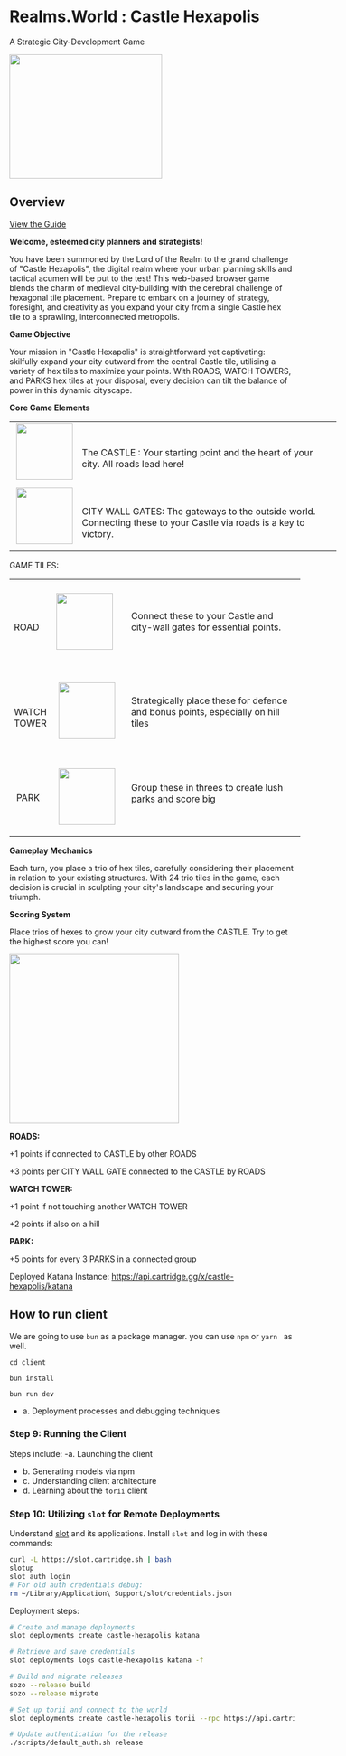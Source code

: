 
# Realms.World : Castle Hexapolis
A Strategic City-Development Game

<img src="https://github.com/satyambnsal/castle-hexapolis/assets/106560290/f6d2e0c0-424a-4e00-a39b-e9790bca71cf" width = "270" height = "220">

## Overview
[View the Guide](/client/public/castle_hexapolis.pdf)


**Welcome, esteemed city planners and strategists!**

You have been summoned by the Lord of the Realm to the grand challenge of "Castle Hexapolis", the digital realm where your urban planning skills and tactical acumen will be put to the test! This web-based browser game blends the charm of medieval city-building with the cerebral challenge of hexagonal tile placement. Prepare to embark on a journey of strategy, foresight, and creativity as you expand your city from a single Castle hex tile to a sprawling, interconnected metropolis.

**Game Objective**

Your mission in "Castle Hexapolis" is straightforward yet captivating: skilfully expand your city outward from the central Castle tile, utilising a variety of hex tiles to maximize your points. With ROADS, WATCH TOWERS, and PARKS hex tiles at your disposal, every decision can tilt the balance of power in this dynamic cityscape.

**Core Game Elements**


<table style="width: 579px;" >
<tbody>
<tr style="height: 65px;">
<td style="width: 88.3393px; height: 65px;">&nbsp;<img src="https://github.com/satyambnsal/castle-hexapolis/assets/106560290/ed2fd1d5-f4d6-466f-9f33-9bfcdd2a976c" width="100" height="100"></td>
<td style="width: 489.661px; height: 65px;">&nbsp;
<p>The CASTLE : Your starting point and the heart of your city. All roads lead here!</p>
</td>
</tr>
<tr style="height: 87.8571px;">
<td style="width: 88.3393px; height: 87.8571px;">&nbsp;<img src="https://github.com/satyambnsal/castle-hexapolis/assets/106560290/66e700cf-43e6-4372-8696-d0de8e929a08" width="100" height="100"></td>
<td style="width: 489.661px; height: 87.8571px;">&nbsp;
<p>CITY WALL GATES: The gateways to the outside world. Connecting these to your Castle via roads is a key to victory.</p>
</td>
</tr>
</tbody>
</table>
<!-- DivTable.com -->



GAME TILES:

<table style="width: 515px;">
<tbody>
<tr style="height: 51.8571px;">
<td style="width: 59px; height: 51.8571px;">&nbsp;
<p>ROAD</p>
</td>
<td style="width: 120.8036px; height: 51.8571px;"><img src="https://github.com/satyambnsal/castle-hexapolis/assets/106560290/53cc9a1e-4cc7-4a5c-b4eb-c245a50388ac" width="100" height="100"></td>
<td style="width: 354.196px; height: 51.8571px;">
<p>&nbsp;</p>
<p>Connect these to your Castle and city-wall gates for essential points.</p>
<p>&nbsp;</p>
</td>
</tr>
<tr style="height: 31px;">
<td style="width: 59px; height: 31px;">&nbsp;
<p>WATCH TOWER</p>
</td>
<td style="width: 120.8036px; height: 31px;">&nbsp;<img src="https://github.com/satyambnsal/castle-hexapolis/assets/106560290/3c67d8ad-77ce-493d-bf95-b553f4a4d38c" width="100" height="100"></td>
<td style="width: 354.196px; height: 31px;">
<p>&nbsp;</p>
<p>Strategically place these for defence and bonus points, especially on hill tiles</p>
<p>&nbsp;</p>
</td>
</tr>
<tr style="height: 31px;">
<td style="width: 59px; height: 31px;">&nbsp;PARK</td>
<td style="width: 120.8036px; height: 31px;">&nbsp;<img src="https://github.com/satyambnsal/castle-hexapolis/assets/106560290/401af068-ee5e-4fef-9ec2-24781f25330d" width="100" height="100"></td>
<td style="width: 354.196px; height: 31px;">&nbsp;
<p>Group these in threes to create lush parks and score big</p>
<p>&nbsp;</p>
</td>
</tr>
</tbody>
</table>
<!-- DivTable.com -->


**Gameplay Mechanics**

Each turn, you place a trio of hex tiles, carefully considering their placement in relation to your existing structures. With 24 trio tiles in the game, each decision is crucial in sculpting your city's landscape and securing your triumph.

**Scoring System**

Place trios of hexes to grow your city outward from the CASTLE.
Try to get the highest score you can!

<img src="https://github.com/satyambnsal/castle-hexapolis/assets/106560290/5a3e0b12-c8d3-4b1f-a440-72c393a3899e" width="300" height="300">

**ROADS:**

+1 points if connected to CASTLE by other ROADS

+3 points per CITY WALL GATE connected to the CASTLE by ROADS

**WATCH TOWER:**

+1 point if not touching another WATCH TOWER

+2 points if also on a hill

**PARK:**

+5 points for every 3 PARKS in a connected group

Deployed Katana Instance: https://api.cartridge.gg/x/castle-hexapolis/katana



## How to run client
We are going to use `bun` as a package manager. you can use `npm` or `yarn ` as well.

```
cd client
```

```
bun install
```

```
bun run dev
```




- a. Deployment processes and debugging techniques

### Step 9: Running the Client

Steps include:
-a. Launching the client

- b. Generating models via npm
- c. Understanding client architecture
- d. Learning about the `torii` client

### Step 10: Utilizing `slot` for Remote Deployments

Understand [slot](https://github.com/cartridge-gg/slot) and its applications. Install `slot` and log in with these commands:

```bash
curl -L https://slot.cartridge.sh | bash
slotup
slot auth login
# For old auth credentials debug:
rm ~/Library/Application\ Support/slot/credentials.json
```

Deployment steps:

```bash
# Create and manage deployments
slot deployments create castle-hexapolis katana

# Retrieve and save credentials
slot deployments logs castle-hexapolis katana -f

# Build and migrate releases
sozo --release build
sozo --release migrate

# Set up torii and connect to the world
slot deployments create castle-hexapolis torii --rpc https://api.cartridge.gg/x/castle-hexapolis/katana --world 0xb18e8ef76b6739c501ccb7be5121704babacc68976b4b07789e3a366e68b15 --start-block 1

# Update authentication for the release
./scripts/default_auth.sh release
```

